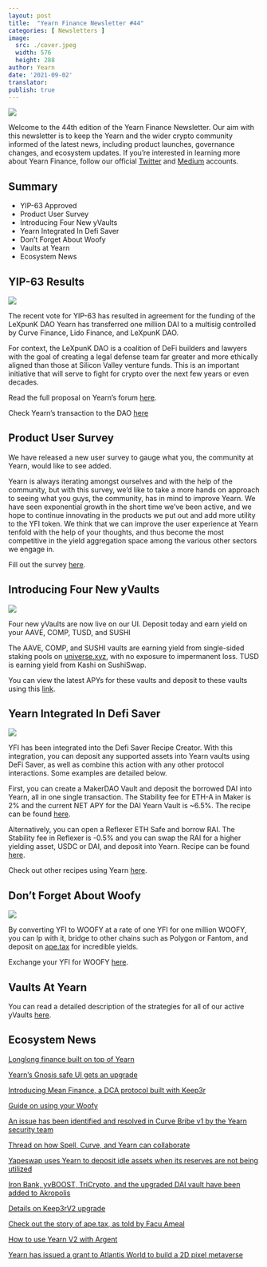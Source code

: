 ```yaml
---
layout: post
title:  "Yearn Finance Newsletter #44"
categories: [ Newsletters ]
image:
  src: ./cover.jpeg
  width: 576
  height: 288
author: Yearn
date: '2021-09-02'
translator:
publish: true
---
```



![](/_posts/_newsletters/Yearn-Finance-Newsletter-44/cover.jpeg?w=880&h=440)

Welcome to the 44th edition of the Yearn Finance Newsletter. Our aim with this newsletter is to keep the Yearn and the wider crypto community informed of the latest news, including product launches, governance changes, and ecosystem updates. If you’re interested in learning more about Yearn Finance, follow our official [Twitter](https://twitter.com/iearnfinance) and [Medium](https://medium.com/iearn) accounts.

## **Summary**

- YIP-63 Approved
- Product User Survey
- Introducing Four New yVaults
- Yearn Integrated In Defi Saver
- Don’t Forget About Woofy
- Vaults at Yearn
- Ecosystem News

## **YIP-63 Results**

![](/_posts/_newsletters/Yearn-Finance-Newsletter-44/image2.jpg?w=1456&h=690)

The recent vote for YIP-63 has resulted in agreement for the funding of the LeXpunK DAO Yearn has transferred one million DAI to a multisig controlled by Curve Finance, Lido Finance, and LeXpunK DAO.

For context, the LeXpunK DAO is a coalition of DeFi builders and lawyers with the goal of creating a legal defense team far greater and more ethically aligned than those at Silicon Valley venture funds. This is an important initiative that will serve to fight for crypto over the next few years or even decades.

Read the full proposal on Yearn’s forum [here](https://gov.yearn.finance/t/yip-63-fund-builder-first-legal-activism-dao/11280).

Check Yearn’s transaction to the DAO [here](https://etherscan.io/tx/0x0ec0fc55d6dc51b426a254bf2d6de138b1b9a1c3031f4ab3a7b39439fa004392)

## **Product User Survey**

We have released a new user survey to gauge what you, the community at Yearn, would like to see added.  

Yearn is always iterating amongst ourselves and with the help of the community, but with this survey, we’d like to take a more hands on approach to seeing what you guys, the community, has in mind to improve Yearn. We have seen exponential growth in the short time we’ve been active, and we hope to continue innovating in the products we put out and add more utility to the YFI token. We think that we can improve the user experience at Yearn tenfold with the help of your thoughts, and thus become the most competitive in the yield aggregation space among the various other sectors we engage in.

Fill out the survey [here](https://yearnfinance.typeform.com/to/ojp3J8gn).

## **Introducing Four New yVaults**

![](/_posts/_newsletters/Yearn-Finance-Newsletter-44/image3.jpg?w=611&h=298)

Four new yVaults are now live on our UI. Deposit today and earn yield on your AAVE, COMP, TUSD, and SUSHI  

The AAVE, COMP, and SUSHI vaults are earning yield from single-sided staking pools on [universe.xyz](https://universe.xyz/polymorphs), with no exposure to impermanent loss. TUSD is earning yield from Kashi on SushiSwap.

You can view the latest APYs for these vaults and deposit to these vaults using this [link](https://yearn.finance/vaults).

## **Yearn Integrated In Defi Saver**

![](/_posts/_newsletters/Yearn-Finance-Newsletter-44/image4.jpg?w=1012&h=506)

YFI has been integrated into the Defi Saver Recipe Creator. With this integration, you can deposit any supported assets into Yearn vaults using DeFi Saver, as well as combine this action with any other protocol interactions. Some examples are detailed below.  

First, you can create a MakerDAO Vault and deposit the borrowed DAI into Yearn, all in one single transaction. The Stability fee for ETH-A in Maker is 2% and the current NET APY for the DAI Yearn Vault is ~6.5%. The recipe can be found [here](https://app.defisaver.com/recipes/create?recipe=V3JhcEV0aEFjdGlvbiwyMDtSZWZsZXhlck9wZW5TYWZlQWN0aW9uLEVUSC1BO1JlZmxleGVyU3VwcGx5QWN0aW9uLCQyLHJlY2lwZSxBbGwgYXZhaWxhYmxlO1JlZmxleGVyR2VuZXJhdGVBY3Rpb24sJDIsNjY2NixyZWNpcGU7U2VsbEFjdGlvbiwweDAzYWI0NTg2MzQ5MTBhYWQyMGVmNWYxYzhlZTk2ZjFkNmFjNTQ5MTkscmVjaXBlLDY2NjYsMHhBMGI4Njk5MWM2MjE4YjM2YzFkMTlENGEyZTlFYjBjRTM2MDZlQjQ4LHJlY2lwZSwxO1llYXJuU3VwcGx5QWN0aW9uLDB4QTBiODY5OTFjNjIxOGIzNmMxZDE5RDRhMmU5RWIwY0UzNjA2ZUI0OCxyZWNpcGUsQWxsIGF2YWlsYWJsZSx3YWxsZXQ%3D).

Alternatively, you can open a Reflexer ETH Safe and borrow RAI. The Stability fee in Reflexer is -0.5% and you can swap the RAI for a higher yielding asset, USDC or DAI, and deposit into Yearn. Recipe can be found [here](https://app.defisaver.com/recipes/create?recipe=V3JhcEV0aEFjdGlvbiwyMDtSZWZsZXhlck9wZW5TYWZlQWN0aW9uLEVUSC1BO1JlZmxleGVyU3VwcGx5QWN0aW9uLCQyLHJlY2lwZSxBbGwgYXZhaWxhYmxlO1JlZmxleGVyR2VuZXJhdGVBY3Rpb24sJDIsNjY2NixyZWNpcGU7U2VsbEFjdGlvbiwweDAzYWI0NTg2MzQ5MTBhYWQyMGVmNWYxYzhlZTk2ZjFkNmFjNTQ5MTkscmVjaXBlLDY2NjYsMHhBMGI4Njk5MWM2MjE4YjM2YzFkMTlENGEyZTlFYjBjRTM2MDZlQjQ4LHJlY2lwZSwxO1llYXJuU3VwcGx5QWN0aW9uLDB4QTBiODY5OTFjNjIxOGIzNmMxZDE5RDRhMmU5RWIwY0UzNjA2ZUI0OCxyZWNpcGUsQWxsIGF2YWlsYWJsZSx3YWxsZXQ%3D).

Check out other recipes using Yearn [here](https://app.defisaver.com/).

## **Don’t Forget About Woofy**

![](/_posts/_newsletters/Yearn-Finance-Newsletter-44/image5.jpg?w=986&h=1251)

By converting YFI to WOOFY at a rate of one YFI for one million WOOFY, you can lp with it, bridge to other chains such as Polygon or Fantom, and deposit on [ape.tax](https://ape.tax/) for incredible yields.

Exchange your YFI for WOOFY [here](https://woofy.finance/).

## **Vaults At Yearn**

You can read a detailed description of the strategies for all of our active yVaults [here](https://medium.com/yearn-state-of-the-vaults/the-vaults-at-yearn-9237905ffed3).

## **Ecosystem News**

[Longlong finance built on top of Yearn](https://twitter.com/longlongfinance/status/1424889905877069826)

[Yearn’s Gnosis safe UI gets an upgrade](https://twitter.com/seanmacaonghais/status/1427229450773618695?s=21)

[Introducing Mean Finance, a DCA protocol built with Keep3r](https://twitter.com/mean_fi/status/1422947694444785666?s=21)

[Guide on using your Woofy ](https://twitter.com/cryptannews/status/1426489521911177217?s=21)

[An issue has been identified and resolved in Curve Bribe v1 by the Yearn security team](https://twitter.com/bantg/status/1426629982328180737?s=21)

[Thread on how Spell, Curve, and Yearn can collaborate](https://twitter.com/danielesesta/status/1426547097415913476?s=21)

[Yapeswap uses Yearn to deposit idle assets when its reserves are not being utilized](https://twitter.com/yapeswap/status/1427270229839605761)

[Iron Bank, yvBOOST, TriCrypto, and the upgraded DAI vault have been added to Akropolis](https://twitter.com/akropolisio/status/1427258414229442563)

[Details on Keep3rV2 upgrade](https://twitter.com/AndreCronjeTech/status/1429021091218006023)

[Check out the story of ape.tax, as told by Facu Ameal](https://twitter.com/fameal/status/1428382076064174080?s=20)

[How to use Yearn V2 with Argent](https://twitter.com/argentHQ/status/1431205382865760257)

[Yearn has issued a grant to Atlantis World to build a 2D pixel metaverse](https://twitter.com/iearnfinance/status/1432387438014435332)
